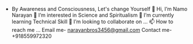 -  By Awareness and Consciousness, Let's change Yourself
👋 Hi, I’m Namo Narayan
 👀 I’m interested in Science and Spiritualism
🌱 I’m currently learning Technical Skill
💞️ I’m looking to collaborate on ...
📫 How to reach me ...
Email me- narayanbros3456@gmail.com
Contact me- +918559972320

<!---
namo1narayan/namo1narayan is a ✨ special ✨ repository because its `README.md` (this file) appears on your GitHub profile.
You can click the Preview link to take a look at your changes.
--->
